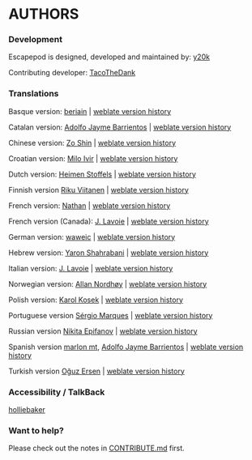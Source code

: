 AUTHORS
=======

### Development
Escapepod is designed, developed and maintained by: [y20k](https://codeberg.org/y20k)

Contributing developer: [TacoTheDank](https://github.com/TacoTheDank)

### Translations

Basque version: [beriain](https://hosted.weblate.org/user/beriain/) | [weblate version history](https://hosted.weblate.org/changes/?lang=eu&project=escapepod)

Catalan version: [Adolfo Jayme Barrientos](https://hosted.weblate.org/user/Fito/) | [weblate version history](https://hosted.weblate.org/changes/?lang=ca&project=escapepod)

Chinese version: [Zo Shin](https://github.com/zo-shin) | [weblate version history](https://hosted.weblate.org/changes/?lang=zh_Hans&project=escapepod)

Croatian version: [Milo Ivir](https://hosted.weblate.org/user/milotype/) | [weblate version history](https://hosted.weblate.org/changes/?lang=hr&project=escapepod)

Dutch version: [Heimen Stoffels](https://hosted.weblate.org/user/vistaus/) | [weblate version history](https://hosted.weblate.org/changes/?lang=nl&project=escapepod)

Finnish version [Riku Viitanen](https://hosted.weblate.org/user/RiksuRaksu/) | [weblate version history](https://hosted.weblate.org/changes/?lang=fi&project=escapepod)

French version: [Nathan](https://hosted.weblate.org/user/NathanBnm/) | [weblate version history](https://hosted.weblate.org/changes/?lang=fr&project=escapepod)

French version (Canada): [J. Lavoie](https://hosted.weblate.org/user/Edanas/) | [weblate version history](https://hosted.weblate.org/changes/?lang=fr_CA&project=escapepod)

German version: [waweic](https://hosted.weblate.org/user/waweic/) | [weblate version history](https://hosted.weblate.org/changes/?lang=de&project=escapepod)

Hebrew version: [Yaron Shahrabani](https://hosted.weblate.org/user/Yaron/) | [weblate version history](https://hosted.weblate.org/changes/?lang=he&project=escapepod)

Italian version: [J. Lavoie](https://hosted.weblate.org/user/Edanas/) | [weblate version history](https://hosted.weblate.org/changes/?lang=it&project=escapepod)

Norwegian version: [Allan Nordhøy](https://hosted.weblate.org/user/kingu/) | [weblate version history](https://hosted.weblate.org/changes/?lang=nb_NO&project=escapepod)

Polish version: [Karol Kosek](https://hosted.weblate.org/user/krkk/) | [weblate version history](https://hosted.weblate.org/changes/?lang=pl&project=escapepod)

Portuguese version [Sérgio Marques](https://hosted.weblate.org/user/S%C3%A9rgioMarques/) | [weblate version history](https://hosted.weblate.org/changes/?lang=pt&project=escapepod)

Russian version [Nikita Epifanov](https://hosted.weblate.org/user/Nikets/) | [weblate version history](https://hosted.weblate.org/changes/?lang=pt&project=escapepod)

Spanish version [marlon mt](https://hosted.weblate.org/user/marmonto/), [Adolfo Jayme Barrientos](https://hosted.weblate.org/user/Fito/) | [weblate version history](https://hosted.weblate.org/changes/?lang=es&project=escapepod)

Turkish version [Oğuz Ersen](https://hosted.weblate.org/user/ersen/) | [weblate version history](https://hosted.weblate.org/changes/?lang=tr&project=escapepod)

### Accessibility / TalkBack
[holliebaker](https://github.com/holliebaker)

### Want to help?
Please check out the notes in [CONTRIBUTE.md](https://codeberg.org/y20k/escapepod/src/branch/master/CONTRIBUTE.md) first.
